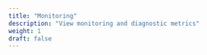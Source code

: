 ```yaml
---
title: "Monitoring"
description: "View monitoring and diagnostic metrics"
weight: 1
draft: false
---
```

